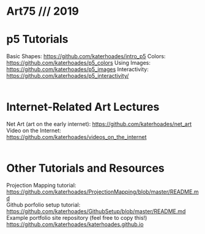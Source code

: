 # Art75 /// 2019

# p5 Tutorials <br>
Basic Shapes: https://github.com/katerhoades/intro_p5
Colors: https://github.com/katerhoades/p5_colors
Using Images: https://github.com/katerhoades/p5_images
Interactivity: https://github.com/katerhoades/p5_interactivity/
<br><br>
# Internet-Related Art Lectures <br>
Net Art (art on the early internet): https://github.com/katerhoades/net_art
Video on the Internet: https://github.com/katerhoades/videos_on_the_internet
<br><br>

# Other Tutorials and Resources
Projection Mapping tutorial: https://github.com/katerhoades/ProjectionMapping/blob/master/README.md
<br>
Github porfolio setup tutorial: https://github.com/katerhoades/GithubSetup/blob/master/README.md
<br>
Example portfolio site repository (feel free to copy this!) https://github.com/katerhoades/katerhoades.github.io
<br>
